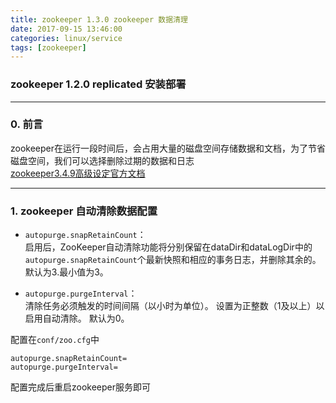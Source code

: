 ```yaml
---
title: zookeeper 1.3.0 zookeeper 数据清理
date: 2017-09-15 13:46:00
categories: linux/service
tags: [zookeeper]
---
```

### zookeeper 1.2.0 replicated 安装部署

---

### 0. 前言
zookeeper在运行一段时间后，会占用大量的磁盘空间存储数据和文档，为了节省磁盘空间，我们可以选择删除过期的数据和日志  
[zookeeper3.4.9高级设定官方文档](https://zookeeper.apache.org/doc/trunk/zookeeperAdmin.html#sc_advancedConfiguration)   

---

### 1. zookeeper 自动清除数据配置
- `autopurge.snapRetainCount`：  
启用后，ZooKeeper自动清除功能将分别保留在dataDir和dataLogDir中的`autopurge.snapRetainCount`个最新快照和相应的事务日志，并删除其余的。 默认为3.最小值为3。

- `autopurge.purgeInterval`：  
清除任务必须触发的时间间隔（以小时为单位）。 设置为正整数（1及以上）以启用自动清除。 默认为0。

配置在`conf/zoo.cfg`中
```
autopurge.snapRetainCount=
autopurge.purgeInterval=
```
配置完成后重启zookeeper服务即可
